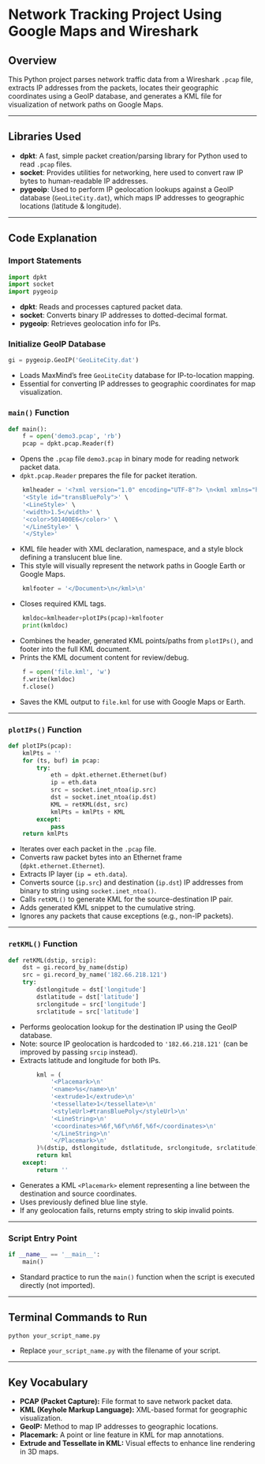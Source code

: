 

# Network Tracking Project Using Google Maps and Wireshark

## Overview

This Python project parses network traffic data from a Wireshark `.pcap` file, extracts IP addresses from the packets, locates their geographic coordinates using a GeoIP database, and generates a KML file for visualization of network paths on Google Maps.

***

## Libraries Used

- **dpkt**: A fast, simple packet creation/parsing library for Python used to read `.pcap` files.
- **socket**: Provides utilities for networking, here used to convert raw IP bytes to human-readable IP addresses.
- **pygeoip**: Used to perform IP geolocation lookups against a GeoIP database (`GeoLiteCity.dat`), which maps IP addresses to geographic locations (latitude \& longitude).

***

## Code Explanation

### Import Statements

```python
import dpkt
import socket
import pygeoip
```

- **dpkt**: Reads and processes captured packet data.
- **socket**: Converts binary IP addresses to dotted-decimal format.
- **pygeoip**: Retrieves geolocation info for IPs.


### Initialize GeoIP Database

```python
gi = pygeoip.GeoIP('GeoLiteCity.dat')
```

- Loads MaxMind’s free `GeoLiteCity` database for IP-to-location mapping.
- Essential for converting IP addresses to geographic coordinates for map visualization.


### `main()` Function

```python
def main():
    f = open('demo3.pcap', 'rb')
    pcap = dpkt.pcap.Reader(f)
```

- Opens the `.pcap` file `demo3.pcap` in binary mode for reading network packet data.
- `dpkt.pcap.Reader` prepares the file for packet iteration.

```python
    kmlheader = '<?xml version="1.0" encoding="UTF-8"?> \n<kml xmlns="http://www.opengis.net/kml/2.2">\n<Document>\n'\
    '<Style id="transBluePoly">' \
    '<LineStyle>' \
    '<width>1.5</width>' \
    '<color>501400E6</color>' \
    '</LineStyle>' \
    '</Style>'
```

- KML file header with XML declaration, namespace, and a style block defining a translucent blue line.
- This style will visually represent the network paths in Google Earth or Google Maps.

```python
    kmlfooter = '</Document>\n</kml>\n'
```

- Closes required KML tags.

```python
    kmldoc=kmlheader+plotIPs(pcap)+kmlfooter
    print(kmldoc)
```

- Combines the header, generated KML points/paths from `plotIPs()`, and footer into the full KML document.
- Prints the KML document content for review/debug.

```python
    f = open('file.kml', 'w')
    f.write(kmldoc)
    f.close()
```

- Saves the KML output to `file.kml` for use with Google Maps or Earth.

***

### `plotIPs()` Function

```python
def plotIPs(pcap):
    kmlPts = ''
    for (ts, buf) in pcap:
        try:
            eth = dpkt.ethernet.Ethernet(buf)
            ip = eth.data
            src = socket.inet_ntoa(ip.src)
            dst = socket.inet_ntoa(ip.dst)
            KML = retKML(dst, src)
            kmlPts = kmlPts + KML
        except:
            pass
    return kmlPts
```

- Iterates over each packet in the `.pcap` file.
- Converts raw packet bytes into an Ethernet frame (`dpkt.ethernet.Ethernet`).
- Extracts IP layer (`ip = eth.data`).
- Converts source (`ip.src`) and destination (`ip.dst`) IP addresses from binary to string using `socket.inet_ntoa()`.
- Calls `retKML()` to generate KML for the source-destination IP pair.
- Adds generated KML snippet to the cumulative string.
- Ignores any packets that cause exceptions (e.g., non-IP packets).

***

### `retKML()` Function

```python
def retKML(dstip, srcip):
    dst = gi.record_by_name(dstip)
    src = gi.record_by_name('182.66.218.121')
    try:
        dstlongitude = dst['longitude']
        dstlatitude = dst['latitude']
        srclongitude = src['longitude']
        srclatitude = src['latitude']
```

- Performs geolocation lookup for the destination IP using the GeoIP database.
- Note: source IP geolocation is hardcoded to `'182.66.218.121'` (can be improved by passing `srcip` instead).
- Extracts latitude and longitude for both IPs.

```python
        kml = (
            '<Placemark>\n'
            '<name>%s</name>\n'
            '<extrude>1</extrude>\n'
            '<tessellate>1</tessellate>\n'
            '<styleUrl>#transBluePoly</styleUrl>\n'
            '<LineString>\n'
            '<coordinates>%6f,%6f\n%6f,%6f</coordinates>\n'
            '</LineString>\n'
            '</Placemark>\n'
        )%(dstip, dstlongitude, dstlatitude, srclongitude, srclatitude)
        return kml
    except:
        return ''
```

- Generates a KML `<Placemark>` element representing a line between the destination and source coordinates.
- Uses previously defined blue line style.
- If any geolocation fails, returns empty string to skip invalid points.

***

### Script Entry Point

```python
if __name__ == '__main__':
    main()
```

- Standard practice to run the `main()` function when the script is executed directly (not imported).

***



## Terminal Commands to Run

```shell
python your_script_name.py
```

- Replace `your_script_name.py` with the filename of your script.

***

## Key Vocabulary

- **PCAP (Packet Capture):** File format to save network packet data.
- **KML (Keyhole Markup Language):** XML-based format for geographic visualization.
- **GeoIP:** Method to map IP addresses to geographic locations.
- **Placemark:** A point or line feature in KML for map annotations.
- **Extrude and Tessellate in KML:** Visual effects to enhance line rendering in 3D maps.



